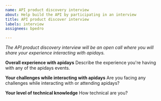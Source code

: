 ```yaml
---
name: API product discovery interview
about: Help build the API by participating in an interview
title: API product discover interview
labels: interview
assignees: bpedro

---
```


*The API product discovery interview will be an open call where you will share your experience interacting with apidays.*

**Overall experience with apidays**
Describe the experience you're having with any of the apidays events.

**Your challenges while interacting with apidays**
Are you facing any challenges while interacting with or attending apidays?

**Your level of technical knowledge**
How technical are you?
